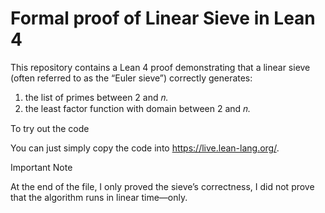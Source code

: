 # Formal proof of Linear Sieve in Lean 4

This repository contains a Lean 4 proof demonstrating that a linear sieve (often referred to as the “Euler sieve”) correctly generates:
1. the list of primes between 2 and 𝑛.
2. the least factor function with domain between 2 and 𝑛.


To try out the code

You can just simply copy the code into https://live.lean-lang.org/.


Important Note

At the end of the file, I only proved the sieve’s correctness, I did not prove that the algorithm runs in linear time—only.
